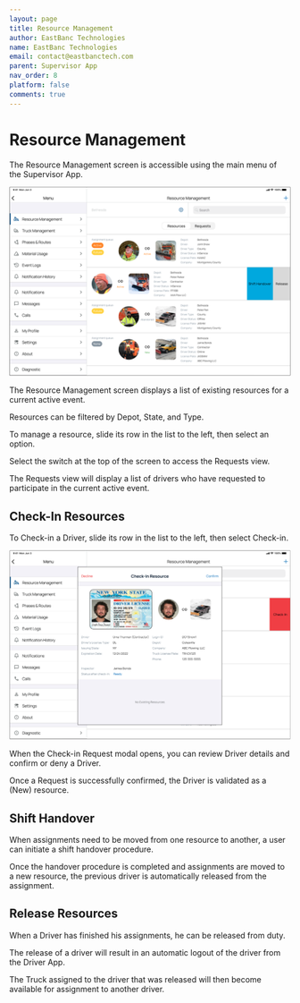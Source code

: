 ```yaml
---
layout: page
title: Resource Management
author: EastBanc Technologies
name: EastBanc Technologies
email: contact@eastbanctech.com
parent: Supervisor App
nav_order: 8
platform: false
comments: true
---
```


# Resource Management

The Resource Management screen is accessible using the main menu of the Supervisor App.

<img src="images/supervisor/sa-resource-management/resource-management-view.png" class="ios width-xl" data-lightbox="1" />

The Resource Management screen displays a list of existing resources for a current active event.

Resources can be filtered by Depot, State, and Type.

To manage a resource, slide its row in the list to the left, then select an option.

Select the switch at the top of the screen to access the Requests view.

The Requests view will display a list of drivers who have requested to participate in the current active event.

## Check-In Resources

To Check-in a Driver, slide its row in the list to the left, then select Check-in.

<img src="images/supervisor/sa-resource-management/checkin-modal.png" class="ios width-xl" data-lightbox="2" />

When the Check-in Request modal opens, you can review Driver details and confirm or deny a Driver.

Once a Request is successfully confirmed, the Driver is validated as a (New) resource.


## Shift Handover

When assignments need to be moved from one resource to another, a user can initiate a shift handover procedure.

Once the handover procedure is completed and assignments are moved to a new resource, the previous driver is automatically released from the assignment.


## Release Resources

When a Driver has finished his assignments, he can be released from duty.

The release of a driver will result in an automatic logout of the driver from the Driver App.

The Truck assigned to the driver that was released will then become available for assignment to another driver.
